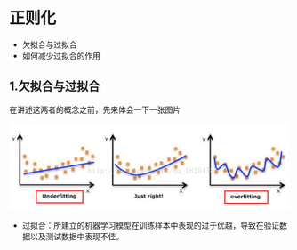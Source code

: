 # 正则化
* 欠拟合与过拟合
* 如何减少过拟合的作用

## 1.欠拟合与过拟合
在讲述这两者的概念之前，先来体会一下一张图片

![过拟合与欠拟合](_v_images/_过拟合与欠拟合_1555732102_13681.png)

* 过拟合：所建立的机器学习模型在训练样本中表现的过于优越，导致在验证数据以及测试数据中表现不佳。
